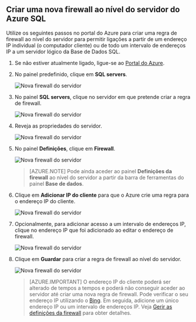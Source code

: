 
<!--
includes/sql-database-create-new-server-firewall-portal.md

Latest Freshness check:  2016-08-01 , rickbyh.

As of circa 2016-04-11, the following topics might include this include:
articles/sql-database/sql-database-get-started-tutorial.md
articles/sql-database/sql-database-configure-firewall-settings

-->
## Criar uma nova firewall ao nível do servidor do Azure SQL

Utilize os seguintes passos no portal do Azure para criar uma regra de firewall ao nível do servidor para permitir ligações a partir de um endereço IP individual (o computador cliente) ou de todo um intervalo de endereços IP a um servidor lógico da Base de Dados SQL.

1. Se não estiver atualmente ligado, ligue-se ao [Portal do Azure](http://portal.azure.com).
2. No painel predefinido, clique em **SQL servers**.

    ![Nova firewall do servidor](./media/sql-database-create-new-server-firewall-portal/sql-database-create-new-server-firewall-portal-1.png)

3. No painel **SQL servers**, clique no servidor em que pretende criar a regra de firewall.

    ![Nova firewall do servidor](./media/sql-database-create-new-server-firewall-portal/sql-database-create-new-server-firewall-portal-2.png)

4. Reveja as propriedades do servidor.

    ![Nova firewall do servidor](./media/sql-database-create-new-server-firewall-portal/sql-database-create-new-server-firewall-portal-3.png)

5. No painel **Definições**, clique em **Firewall**.

    ![Nova firewall do servidor](./media/sql-database-create-new-server-firewall-portal/sql-database-create-new-server-firewall-portal-4.png)

    > [AZURE.NOTE] Pode ainda aceder ao painel **Definições da firewall** ao nível do servidor a partir da barra de ferramentas do painel **Base de dados**.

6. Clique em **Adicionar IP do cliente** para que o Azure crie uma regra para o endereço IP do cliente.

      ![Nova firewall do servidor](./media/sql-database-create-new-server-firewall-portal/sql-database-create-new-server-firewall-portal-5.png)

7. Opcionalmente, para adicionar acesso a um intervalo de endereços IP, clique no endereço IP que foi adicionado ao editar o endereço de firewall.

      ![Nova firewall do servidor](./media/sql-database-create-new-server-firewall-portal/sql-database-create-new-server-firewall-portal-6.png)

8. Clique em **Guardar** para criar a regra de firewall ao nível do servidor.

     ![Nova firewall do servidor](./media/sql-database-create-new-server-firewall-portal/sql-database-create-new-server-firewall-portal-7.png)

    >[AZURE.IMPORTANT] O endereço IP do cliente poderá ser alterado de tempos a tempos e poderá não conseguir aceder ao servidor até criar uma nova regra de firewall. Pode verificar o seu endereço IP utilizando o [Bing](http://www.bing.com/search?q=my%20ip%20address). Em seguida, adicione um único endereço IP ou um intervalo de endereços IP. Veja [Gerir as definições da firewall](sql-database-configure-firewall-settings.md#manage-existing-server-level-firewall-rules-through-the-azure-portal) para obter detalhes.



<!--HONumber=sep14_HO2-->


